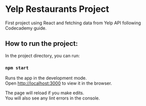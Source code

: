 # Yelp Restaurants Project

First project using React and fetching data from Yelp API following Codecademy guide. 


## How to run the project:

In the project directory, you can run:

### `npm start`

Runs the app in the development mode.<br />
Open [http://localhost:3000](http://localhost:3000) to view it in the browser.

The page will reload if you make edits.<br />
You will also see any lint errors in the console.




